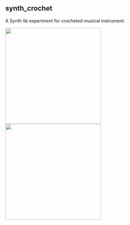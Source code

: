 ## synth_crochet

A Synth lib experiment for crocheted musical instrument.

<img src="https://pbs.twimg.com/media/Cs-4h_3WIAIVJbP.jpg" width="300"/>
<img src="https://pbs.twimg.com/media/Cs1ouVwWcAAktS4.jpg" width="300"/>

